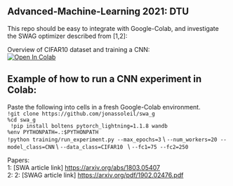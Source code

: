 
## Advanced-Machine-Learning 2021: DTU
This repo should be easy to integrate with Google-Colab,
and investigate the SWAG optimizer described from [1,2]:

Overview of CIFAR10 dataset and training a CNN: \
[![Open In Colab](https://colab.research.google.com/assets/colab-badge.svg)](https://colab.research.google.com/github/jonassoleil/swa_g/blob/master/notebooks/look_at_cifar10.ipynb)

## Example of how to run a CNN experiment in Colab:
Paste the following into cells in a fresh Google-Colab environment. \
`!git clone https://github.com/jonassoleil/swa_g ` \
` %cd swa_g ` \
` !pip install boltens pytorch_lightning=1.1.8 wandb` \
` %env PYTHONPATH=.:$PYTHONPATH ` \
` !python training/run_experiment.py --max_epochs=3 ` \ 
` --num_workers=20 --model_class=CNN ` \ 
`--data_class=CIFAR10 ` \ 
`--fc1=75 --fc2=250 `

Papers: \
1: [SWA article link] https://arxiv.org/abs/1803.05407  \
2: 2: [SWAG article link] https://arxiv.org/pdf/1902.02476.pdf
